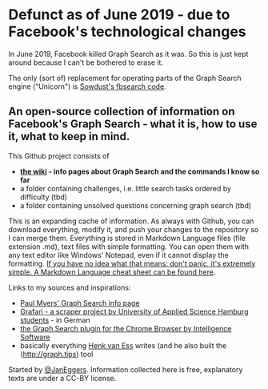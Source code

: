 # Defunct as of June 2019 - due to Facebook's technological changes

In June 2019, Facebook killed Graph Search as it was. So this is just kept around because I can't be bothered to erase it. 

The only (sort of) replacement for operating parts of the Graph Search engine ("Unicorn") is [Sowdust's fbsearch code](https://github.com/sowdust/sowdust.github.io). 

## An open-source collection of information on Facebook's Graph Search - what it is, how to use it, what to keep in mind. ##

This Github project consists of 

* **[the wiki](https://github.com/untergeekDE/FacebookGraphSearch/wiki/Home) - info pages about Graph Search and the commands I know so far**
* a folder containing challenges, i.e. little search tasks ordered by difficulty (tbd)
* a folder containing unsolved questions concerning graph search (tbd)

This is an expanding cache of information. As always with Github, you can download everything, modify it, and push your changes to the repository so I can merge them. Everything is stored in Markdown Language files (file extension .md), text files with simple formatting. You can open them with any text editor like Windows' Notepad, even if it cannot display the formatting. [If you have no idea what that means: don't panic, it's extremely simple. A Markdown Language cheat sheet can be found here](https://github.com/adam-p/markdown-here/wiki/Markdown-Cheatsheet).  

Links to my sources and inspirations:
* [Paul Myers' Graph Search info page](http://researchclinic.net/graph.html)
* [Grafari - a scraper project by University of Applied Science Hamburg students](https://github.com/repat/Grafari/wiki/Facebook-URL-Schemata) - in German
* [the Graph Search plugin for the Chrome Browser by Intelligence Software](http://www.intel-sw.com/blog/facebook-search/)
* basically everything [Henk van Ess](https://twitter.com/henkvaness) writes (and he also built the (http://graph.tips) tool

Started by [@JanEggers](http://twitter.com/janeggers). Information collected here is free, explanatory texts are under a CC-BY license. 
